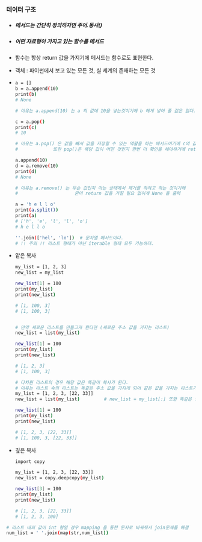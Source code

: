 ### 데이터 구조

- ##### 메서드는 간단히 정의하자면 주어.동사()

- ##### 어떤 자료형이 가지고 있는 함수를 메서드

- 함수는 항상 return 값을 가지기에 메서드는 함수로도 표현한다.

- 객체 : 파이썬에서 보고 있는 모든 것, 실 세계의 존재하는 모든 것

- ```bash
  a = []
  b = a.append(10)
  print(b)
  # None
  
  # 이유는 a.append(10) 는 a 의 값에 10을 넣는것이기에 b 에게 넣어 줄 값은 없다.
  
  c = a.pop()
  print(c)
  # 10
  
  # 이유는 a.pop() 은 값을 빼서 값을 저장할 수 있는 역활을 하는 메서드이기에 c의 값은 10 이 된다.
  #				또한 pop()은 해당 값이 어떤 것인지 한번 더 확인을 해야하기에 return 을 해준다.
  
  a.append(10)
  d = a.remove(10)
  print(d)
  # None
  
  # 이유는 a.remove() 는 무슨 값인지 아는 상태에서 제거를 하려고 하는 것이기에 
  # 					굳이 return 값을 가질 필요 없이게 None 을 출력
  
  a = 'h e l l o'
  print(a.split())
  print(a)
  # ['h', 'e', 'l', 'l', 'o']
  # h e l l o
  
  ''.join(['hel', 'lo'])  # 문자열 메서드이다.  
  # !! 주의 !! 리스트 형태가 아닌 iterable 형태 모두 가능하다. 
  
  ```



- 얕은 복사

  ```bash
  my_list = [1, 2, 3]
  new_list = my_list
  
  new_list[1] = 100
  print(my_list)
  print(new_list)
  
  # [1, 100, 3]
  # [1, 100, 3]
  
  
  # 만약 새로운 리스트를 만들고자 한다면 (새로운 주소 값을 가지는 리스트)
  new_list = list(my_list)
  
  new_list[1] = 100
  print(my_list)
  print(new_list)
  
  # [1, 2, 3]
  # [1, 100, 3]
  
  # 다차원 리스트의 경우 해당 값은 똑같이 복사가 된다.
  # 이유는 리스트 속의 리스트는 똑같은 주소 값을 가지게 되어 같은 값을 가지는 리스트가 된다.
  my_list = [1, 2, 3, [22, 33]]
  new_list = list(my_list)         # new_list = my_list[:] 또한 똑같은 결과
  
  new_list[1] = 100
  print(my_list)
  print(new_list)
  
  # [1, 2, 3, [22, 33]]
  # [1, 100, 3, [22, 33]]
  ```

- 깊은 복사

  ```bash
  import copy
  
  my_list = [1, 2, 3, [22, 33]]
  new_list = copy.deepcopy(my_list)
  
  new_list[3] = 100
  print(my_list)
  print(new_list)
  
  # [1, 2, 3, [22, 33]]
  # [1, 2, 3, 100]
  ```

```bash
# 리스트 내의 값이 int 형일 경우 mapping 을 통한 문자로 바꿔줘서 join문제를 해결
num_list = ' '.join(map(str,num_list))
```